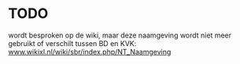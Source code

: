 # TODO
wordt besproken op de wiki, maar deze naamgeving wordt niet meer gebruikt of verschilt tussen BD en KVK:
www.wikixl.nl/wiki/sbr/index.php/NT_Naamgeving
